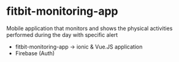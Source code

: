 # fitbit-monitoring-app
Mobile application that monitors and shows the physical activities performed during the day with specific alert

- fitbit-monitoring-app -> ionic & Vue.JS application
- Firebase (Auth)
